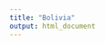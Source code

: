 ```yaml
---
title: "Bolivia"
output: html_document
---
```


<script src="{{< blogdown/postref >}}index_files/htmlwidgets/htmlwidgets.js"></script>
<script src="{{< blogdown/postref >}}index_files/jquery/jquery.min.js"></script>
<link href="{{< blogdown/postref >}}index_files/dygraphs/dygraph.css" rel="stylesheet" />
<script src="{{< blogdown/postref >}}index_files/dygraphs/dygraph-combined.js"></script>
<script src="{{< blogdown/postref >}}index_files/dygraphs/shapes.js"></script>
<script src="{{< blogdown/postref >}}index_files/moment/moment.js"></script>
<script src="{{< blogdown/postref >}}index_files/moment-timezone/moment-timezone-with-data.js"></script>
<script src="{{< blogdown/postref >}}index_files/moment-fquarter/moment-fquarter.min.js"></script>
<script src="{{< blogdown/postref >}}index_files/dygraphs-binding/dygraphs.js"></script>
<script src="{{< blogdown/postref >}}index_files/Dygraph.Plugins.Crosshair/crosshair.js"></script>
<script src="{{< blogdown/postref >}}index_files/htmlwidgets/htmlwidgets.js"></script>
<script src="{{< blogdown/postref >}}index_files/jquery/jquery.min.js"></script>
<link href="{{< blogdown/postref >}}index_files/dygraphs/dygraph.css" rel="stylesheet" />
<script src="{{< blogdown/postref >}}index_files/dygraphs/dygraph-combined.js"></script>
<script src="{{< blogdown/postref >}}index_files/dygraphs/shapes.js"></script>
<script src="{{< blogdown/postref >}}index_files/moment/moment.js"></script>
<script src="{{< blogdown/postref >}}index_files/moment-timezone/moment-timezone-with-data.js"></script>
<script src="{{< blogdown/postref >}}index_files/moment-fquarter/moment-fquarter.min.js"></script>
<script src="{{< blogdown/postref >}}index_files/dygraphs-binding/dygraphs.js"></script>
<script src="{{< blogdown/postref >}}index_files/Dygraph.Plugins.Crosshair/crosshair.js"></script>
<script src="{{< blogdown/postref >}}index_files/htmlwidgets/htmlwidgets.js"></script>
<script src="{{< blogdown/postref >}}index_files/jquery/jquery.min.js"></script>
<link href="{{< blogdown/postref >}}index_files/dygraphs/dygraph.css" rel="stylesheet" />
<script src="{{< blogdown/postref >}}index_files/dygraphs/dygraph-combined.js"></script>
<script src="{{< blogdown/postref >}}index_files/dygraphs/shapes.js"></script>
<script src="{{< blogdown/postref >}}index_files/moment/moment.js"></script>
<script src="{{< blogdown/postref >}}index_files/moment-timezone/moment-timezone-with-data.js"></script>
<script src="{{< blogdown/postref >}}index_files/moment-fquarter/moment-fquarter.min.js"></script>
<script src="{{< blogdown/postref >}}index_files/dygraphs-binding/dygraphs.js"></script>
<script src="{{< blogdown/postref >}}index_files/Dygraph.Plugins.Crosshair/crosshair.js"></script>

<div class="row">

<div class="dygraphs html-widget html-fill-item-overflow-hidden html-fill-item" id="htmlwidget-1" style="width:99%;height:432px;"></div>
<script type="application/json" data-for="htmlwidget-1">{"x":{"attrs":{"axes":{"x":{"pixelsPerLabel":60,"drawAxis":true,"drawGrid":false},"y":{"drawAxis":true,"axisLabelFormatter":"function(d){return Math.round(d*100)/1e2 + '%'}","valueFormatter":"function(d){return Math.round(d*100)/1e2 + '%'}","gridLineColor":"#4a4a4a"}},"series":{"Producto Interno Bruto":{"axis":"y"}},"title":"Crecimiento Real Producto Interno Bruto<br><small>En Porcentaje (%)<\/small>","labels":["year","Producto Interno Bruto"],"retainDateWindow":false,"legend":"onmouseover","labelsDivWidth":250,"labelsShowZeroValues":true,"labelsSeparateLines":false,"stackedGraph":true,"fillGraph":false,"fillAlpha":0.15,"stepPlot":false,"drawPoints":false,"pointSize":1,"drawGapEdgePoints":false,"connectSeparatedPoints":false,"strokeWidth":1,"strokeBorderColor":"white","colorValue":0.5,"colorSaturation":1,"includeZero":false,"drawAxesAtZero":false,"logscale":false,"axisTickSize":3,"axisLineColor":"#98918B","axisLineWidth":0.3,"axisLabelColor":"black","axisLabelFontSize":14,"axisLabelWidth":60,"drawGrid":true,"gridLineWidth":0.3,"rightGap":5,"digitsAfterDecimal":2,"labelsKMB":false,"labelsKMG2":false,"labelsUTC":false,"maxNumberWidth":6,"animatedZooms":false,"mobileDisableYTouch":true,"disableZoom":false,"showRangeSelector":true,"rangeSelectorHeight":30,"rangeSelectorPlotFillColor":" #A7B1C4","rangeSelectorPlotStrokeColor":"#808FAB","interactionModel":"Dygraph.Interaction.defaultModel","highlightCircleSize":1,"highlightSeriesBackgroundAlpha":1,"highlightSeriesOpts":[],"hideOverlayOnMouseOut":true},"scale":"yearly","annotations":[],"shadings":[],"events":[],"format":"date","data":[["1989-12-31T00:00:00.000Z","1990-12-31T00:00:00.000Z","1991-12-31T00:00:00.000Z","1992-12-31T00:00:00.000Z","1993-12-31T00:00:00.000Z","1994-12-31T00:00:00.000Z","1995-12-31T00:00:00.000Z","1996-12-31T00:00:00.000Z","1997-12-31T00:00:00.000Z","1998-12-31T00:00:00.000Z","1999-12-31T00:00:00.000Z","2000-12-31T00:00:00.000Z","2001-12-31T00:00:00.000Z","2002-12-31T00:00:00.000Z","2003-12-31T00:00:00.000Z","2004-12-31T00:00:00.000Z","2005-12-31T00:00:00.000Z","2006-12-31T00:00:00.000Z","2007-12-31T00:00:00.000Z","2008-12-31T00:00:00.000Z","2009-12-31T00:00:00.000Z","2010-12-31T00:00:00.000Z","2011-12-31T00:00:00.000Z","2012-12-31T00:00:00.000Z","2013-12-31T00:00:00.000Z","2014-12-31T00:00:00.000Z","2015-12-31T00:00:00.000Z","2016-12-31T00:00:00.000Z","2017-12-31T00:00:00.000Z","2018-12-31T00:00:00.000Z","2019-12-31T00:00:00.000Z","2020-12-31T00:00:00.000Z","2021-12-31T00:00:00.000Z","2022-12-31T00:00:00.000Z"],[3.79012673018546,4.63578742785156,5.26652650784463,1.64649835112229,4.26929628057804,4.66726520846727,4.67827609842815,4.36134207264907,4.95420882852549,5.02935466664398,0.426885374917307,2.50781003055309,1.68380044890539,2.48556655701579,2.71133873199174,4.17329541194607,4.42143313990608,4.79700875343545,4.56438445803449,6.1484978098012,3.35699942996437,4.12672274748644,5.20409230834891,5.12227576703268,6.79601124133491,5.46056967606503,4.85718723239255,4.2639208375443,4.19520630106771,4.22362351118875,2.21670577750368,-8.73788443399135,6.10580422520928,3.47762474212663]],"fixedtz":false,"tzone":"UTC","plugins":{"Crosshair":{"direction":"vertical"}}},"evals":["attrs.axes.y.axisLabelFormatter","attrs.axes.y.valueFormatter","attrs.interactionModel"],"jsHooks":[]}</script>

</div>

<div class="row">

<div class="col-lg-6">

<div class="dygraphs html-widget html-fill-item-overflow-hidden html-fill-item" id="htmlwidget-2" style="width:99%;height:432px;"></div>
<script type="application/json" data-for="htmlwidget-2">{"x":{"attrs":{"axes":{"x":{"pixelsPerLabel":60,"drawAxis":true,"drawGrid":false},"y":{"drawAxis":true,"valueRange":[-50000,305000],"axisLabelFormatter":"function(d){return d.toString().replace(/\\B(?=(\\d{3})+(?!\\d))/g, \",\");}","valueFormatter":"function(d){return Math.round(d).toString().replace(/\\B(?=(\\d{3})+(?!\\d))/g, \",\");}","gridLineColor":"#4a4a4a"}},"series":{"Impuestos Indirectos":{"axis":"y"},"Agricultura, Silvicultura, Caza y Pesca":{"axis":"y"},"Extracción Minas y Canteras":{"axis":"y"},"Industrias Manufactureras":{"axis":"y"},"Electricidad Gas y Agua":{"axis":"y"},"Construcción":{"axis":"y"},"Comercio":{"axis":"y"},"Transporte, Almacenamiento y Comunicaciones":{"axis":"y"},"Establecimientos Financieros, Seguros, Bienes":{"axis":"y"},"Servicios Comunales, Sociales y Personales":{"axis":"y"},"Restaurantes y Hoteles":{"axis":"y"},"Servicios de la Administración Pública":{"axis":"y"},"Servicio Doméstico":{"axis":"y"}},"title":"Producto Interno Bruto según Actividad Económica<br><small>(En Millones de Bs)<\/small>","labels":["year","Impuestos Indirectos","Agricultura, Silvicultura, Caza y Pesca","Extracción Minas y Canteras","Industrias Manufactureras","Electricidad Gas y Agua","Construcción","Comercio","Transporte, Almacenamiento y Comunicaciones","Establecimientos Financieros, Seguros, Bienes","Servicios Comunales, Sociales y Personales","Restaurantes y Hoteles","Servicios de la Administración Pública","Servicio Doméstico"],"retainDateWindow":false,"legend":"onmouseover","labelsDivWidth":250,"labelsShowZeroValues":true,"labelsDiv":"labels2","labelsSeparateLines":true,"stackedGraph":true,"fillGraph":false,"fillAlpha":0.15,"stepPlot":false,"drawPoints":false,"pointSize":1,"drawGapEdgePoints":false,"connectSeparatedPoints":false,"strokeWidth":1,"strokeBorderColor":"white","colorValue":0.5,"colorSaturation":1,"includeZero":false,"drawAxesAtZero":false,"logscale":false,"axisTickSize":3,"axisLineColor":"#98918B","axisLineWidth":0.3,"axisLabelColor":"black","axisLabelFontSize":14,"axisLabelWidth":60,"drawGrid":true,"gridLineWidth":0.3,"rightGap":5,"digitsAfterDecimal":2,"labelsKMB":false,"labelsKMG2":false,"labelsUTC":false,"maxNumberWidth":6,"animatedZooms":false,"mobileDisableYTouch":true,"disableZoom":false,"showRangeSelector":true,"rangeSelectorHeight":30,"rangeSelectorPlotFillColor":" #A7B1C4","rangeSelectorPlotStrokeColor":"#808FAB","interactionModel":"Dygraph.Interaction.defaultModel","highlightCircleSize":1,"highlightSeriesBackgroundAlpha":1,"highlightSeriesOpts":[],"hideOverlayOnMouseOut":true},"scale":"yearly","annotations":[],"shadings":[],"events":[],"format":"date","data":[["1980-12-31T00:00:00.000Z","1981-12-31T00:00:00.000Z","1982-12-31T00:00:00.000Z","1983-12-31T00:00:00.000Z","1984-12-31T00:00:00.000Z","1985-12-31T00:00:00.000Z","1986-12-31T00:00:00.000Z","1987-12-31T00:00:00.000Z","1988-12-31T00:00:00.000Z","1989-12-31T00:00:00.000Z","1990-12-31T00:00:00.000Z","1991-12-31T00:00:00.000Z","1992-12-31T00:00:00.000Z","1993-12-31T00:00:00.000Z","1994-12-31T00:00:00.000Z","1995-12-31T00:00:00.000Z","1996-12-31T00:00:00.000Z","1997-12-31T00:00:00.000Z","1998-12-31T00:00:00.000Z","1999-12-31T00:00:00.000Z","2000-12-31T00:00:00.000Z","2001-12-31T00:00:00.000Z","2002-12-31T00:00:00.000Z","2003-12-31T00:00:00.000Z","2004-12-31T00:00:00.000Z","2005-12-31T00:00:00.000Z","2006-12-31T00:00:00.000Z","2007-12-31T00:00:00.000Z","2008-12-31T00:00:00.000Z","2009-12-31T00:00:00.000Z","2010-12-31T00:00:00.000Z","2011-12-31T00:00:00.000Z","2012-12-31T00:00:00.000Z","2013-12-31T00:00:00.000Z","2014-12-31T00:00:00.000Z","2015-12-31T00:00:00.000Z","2016-12-31T00:00:00.000Z","2017-12-31T00:00:00.000Z","2018-12-31T00:00:00.000Z","2019-12-31T00:00:00.000Z","2020-12-31T00:00:00.000Z","2021-12-31T00:00:00.000Z","2022-12-31T00:00:00.000Z"],[0.012095270468233,0.0149311388674253,0.0313142342504552,0.074639946574268,1.02710664419579,178.127723916681,579.358321610587,716.3032313215,899.21751554108,1069.69396869575,1279.71765933166,1731.64067561174,2228.82202529092,2518.11893081491,3020.65858631455,3864.92591596823,5025.72891772526,5609.61915764372,6525.62758151999,5890.96603102571,7065.0290213846,6928.09328112591,7394.66812059888,7993.06666905715,9293.97853257157,13849.5532613187,19429.553774613,22927.690390487,27123.6991588876,23562.5567009024,26423.0820879173,36459.857628856,44974.2181373003,52894.2080000918,56997.4883746044,51640.6139749,42730.8803433766,45930.3595718065,48713.2262384083,46207.8721065023,37500.6497986368,40320.7138678251,48135.4677386939],[0.0188572543460752,0.0249616722322041,0.0576568495565824,0.244403849301236,4.16845879731668,449.93974036021,1288.57591391102,1455.96252333318,1700.28662914982,1937.48858978323,2371.07720503908,2973.53374522775,3170.9424100972,3582.74057302641,4212.96319392,4789.90587317565,5324.45298080337,6212.53993471568,5911.52059594666,6384.54160088062,6732.95055044933,7130.25939078168,7343.26287708212,8312.05703516171,9275.85792795545,9083.2043477823,10034.959187818,10312.4095693941,12603.3305806321,13575.4626001236,14325.1414648383,16240.1352969486,18363.8414523449,21115.6472332267,22208.0524352542,23349.258664729,26201.7548875316,30037.7876053519,31964.2585273049,34537.0590800612,35438.0661803998,36081.6072173035,37779.7554576206],[0.0136935105795656,0.0150833318451786,0.0732271357295162,0.210471513974252,2.54915542699375,240.694883993978,719.755563154221,803.743096220079,940.853810881905,1265.04962791818,1581.91265359889,1494.94980399216,1602.14680473141,1268.2157725941,1353.57688663405,1944.87848678203,2217.39099077324,2626.34278981218,2591.51474573233,2613.48066584726,3404.92134117494,3402.14540956453,3632.67832508267,4678.04030003208,6582.36145334484,7584.91731080711,10656.7829400317,12656.746945483,17181.4673589515,15779.2988604211,19332.4008387668,25756.8006713644,27364.0839304763,29896.0299616483,30182.6417756284,22810.3899226741,20989.9890604433,27926.2500242683,30425.9580358314,27324.8642780254,19321.9886663616,29353.4143642608,33208.4071443854],[0.014326480134138,0.0212687097659254,0.0268952792590893,0.150676421784182,2.19258475086101,379.397348297482,1435.49135496205,1526.4361870146,1926.41692790864,2156.11533170199,2619.62320517456,3392.23480486162,3773.51112718977,4126.85807476198,4603.63243989552,5392.73978364469,6165.59137423841,6046.78329874358,6551.40986399625,6546.41316052337,6875.90659551624,7178.19635055892,7388.78062460231,7914.14178527741,8708.4545302072,8955.51675137661,10396.4958210976,11758.4117890147,13479.6514551563,14140.66212857,15538.6074817769,17185.7899394783,19116.2878163456,21032.6668958356,22203.7441250118,23239.1121398537,25761.6442501955,27197.5701898666,28794.0560964835,29641.9399093135,27735.6161172743,29950.033347088,31022.8078746122],[0.00112263685735759,0.00195787977622257,0.00304500727325962,0.0106324544760561,0.139990699630594,23.4922296590718,84.7335290575798,96.4947986142895,120.318239121318,171.250047164086,248.41679637411,379.391656378341,580.113617602435,786.218317838042,952.358336096268,1101.5625856138,1121.54193848097,1140.58909728567,1307.5816165791,1374.13593650892,1510.14954864278,1600.25304098909,1651.69017457111,1826.84838427958,1923.14160866496,1997.71648037085,2127.34412152754,2255.82793443819,2436.57611708261,2631.41469204092,3010.72989414754,3299.82673926755,3549.70141766054,3913.92485968071,4259.26380499107,4669.68488184027,5140.58552175176,5546.19908527637,5894.49888676064,6128.36251467536,5903.87350685892,6403.78418807731,6939.46616210198],[0.00301734481819385,0.00402499293412393,0.0104046599048437,0.0499697136912895,1.22248991251756,118.889071531934,229.811239534904,285.093108452601,378.778820202564,401.206276849737,474.02223526451,589.048815212303,683.846381633925,820.929759422738,865.461820655358,955.008270649027,988.802618661101,1194.88643573449,1785.75673690616,1574.30895016415,1574.90866355017,1493.27009425727,1765.86306970684,1426.33585266166,1473.44712756925,1695.40501866128,2189.70455543611,2470.09513136391,2792.57492997404,3027.75059693436,3679.39268244327,4240.62322864182,4870.05638530016,5574.89011372805,6341.50087586033,6750.22810834464,7506.49673256003,7676.9243756431,7952.74987528654,8145.71138738009,6499.47249916998,7897.95364278969,8265.87803282659],[0.00987564488168465,0.0148735677888532,0.0389029898819971,0.134180785939459,1.84352784460345,217.434257230056,713.534684158395,816.23388108781,929.951137903184,1119.05942675993,1370.94028979757,1690.99529524998,1832.82317195138,2010.34689828467,2348.02738026287,2713.54839117647,3060.26558043897,3293.4417498725,3598.09828993375,3547.85031993646,3735.60441478015,3869.07545816574,4049.75144448376,4235.43802114979,4859.83825233449,5091.87867612443,5884.23507381699,6990.28348696635,8468.491994696,8779.10620311134,10195.3193849205,11827.7013363791,12501.0345008322,13604.4668011924,14203.6028788577,14583.5883315529,16511.6092619997,18511.2525192193,19524.6629585466,19812.897648885,18013.52658012,20967.1370644249,22263.5295690352],[0.00712994777106792,0.00899928681194915,0.0299841768875756,0.0792322829647148,1.14343293919297,194.520579777863,544.846206785912,677.411985103203,862.682925834205,1074.51622800901,1439.0935740763,1894.53672321216,2315.32462140432,2711.41363709166,2991.93350683242,3250.50072842363,3900.70980774733,4522.52830649486,5596.05592261695,5695.47279258564,5885.19843999556,6206.77697428184,6755.19491950503,7636.23846436778,8255.09291499944,8676.27142334119,9334.73767020664,9657.78145041883,10146.9581162013,10723.5098018811,12375.5800015375,13953.9729196863,14936.5152790659,16658.2162418107,18425.2220772153,19984.3907528011,22586.0976225275,24082.2606230438,25656.4657100092,26322.3257343311,21096.388387289,25093.2376291608,27622.8293527955],[0,0,0,0,0,0,0,0,0,0,0,0,0,0,0,0,0,0,0,0,0,0,0,0,0,0,0,0,0,0,0,0,0,0,0,0,0,0,0,0,0,0,0],[0.00147651837396036,0.00171761345498826,0.00708338627114878,0.0318374999977891,0.390946378299468,32.8052041354588,198.90094266979,352.436369275714,448.764665815513,513.627404516584,592.802123665626,673.533917612385,786.186810345268,931.575531377131,1048.61088862267,1222.27673976829,1426.28740972456,1676.59713557276,1940.95642505144,2187.3796465524,2364.3115968553,2549.68555423623,2753.46394852599,2972.46509021912,3243.34155852966,3327.13240531565,3696.66379783861,4013.2348685972,4319.23344528174,4700.27440032182,5120.99416531725,5504.53257383984,6069.5658411995,6655.07967686364,7111.35295142926,7736.89415681144,8583.47709599647,9242.45139811626,9935.0885074857,10601.2464498551,9321.78502442186,9892.52580775838,10771.7553669076],[0.00189737900389493,0.00238512433531837,0.0090985156857537,0.0394085498065353,0.701280015837981,68.9575823486433,412.91362664001,360.308715234125,360.700230292222,429.52908200304,504.02086463876,628.736769150825,712.436110276118,788.190346513745,795.340343932314,929.338356512796,1159.65259612116,1258.99078303822,1518.88746122728,1561.40709554914,1630.87330359082,1693.89565652265,1819.960274688,1947.83311965635,2090.41335218162,2120.10042586079,2335.1370542853,2449.6672390219,2782.72342071119,3068.90760186261,3355.69883539707,3793.73836581096,4062.60236375254,4444.83436942962,4772.91745907044,5174.58469485466,5720.92753231793,6136.0284730103,6604.81645517738,7061.01107878212,5805.3009305333,5916.82041969161,6893.29757907363],[0.0124643281871436,0.0138860741606272,0.0285665763351968,0.0921394170591869,1.98401137507826,182.366598391819,570.244,833.327,1037.288,1306.998,1552.659,1949.246,2412.13,2804.95,3167.771,3585.607,4104.20644078,4668.685,5527.552,5778.83648065084,6089.034,6661.47048942514,7073.35198475017,7815.27360775087,8643.09632551341,9275.002,10063.377,11354.901,12600.8780961834,14507.7649556834,16423.1505334087,19332.9777339012,21364.7103322105,24804.8367283592,28776.3052051896,34354.9045779338,37354.0831785254,40099.2128752771,44799.2166149141,47545.8180248921,49392.8485184435,49528.4786057732,52283.7945950425],[0.000668,0.000908,0.002072,0.007947,0.10978,13.153,49.743,54.993,66.546,79.089,92.534,113.172,128.298,144.6951194751,160.077,185.35084518735,212.712,240.98118656256,275.61166066286,308.533145293891,327.812261150223,344.514889785098,357.323051743953,364.314406546313,383.094809643069,395.822996422488,412.053417361154,432.741381714408,495.550656167768,539.175142657221,579.557959269507,667.535779357942,757.814055656704,851.13058883062,997.635970771413,1110.04423901739,1258.8098432896,1412.76723314568,1505.28973988251,1670.02433747834,1209.67435091045,1440.24927891768,1576.05936633253]],"fixedtz":false,"tzone":"UTC","plugins":{"Crosshair":{"direction":"vertical"}}},"evals":["attrs.axes.y.axisLabelFormatter","attrs.axes.y.valueFormatter","attrs.interactionModel"],"jsHooks":[]}</script>

<div id="labels2" style="color: #e3e3e3;">

</div>

</div>

<div class="col-lg-6">

<div class="dygraphs html-widget html-fill-item-overflow-hidden html-fill-item" id="htmlwidget-3" style="width:99%;height:432px;"></div>
<script type="application/json" data-for="htmlwidget-3">{"x":{"attrs":{"axes":{"x":{"pixelsPerLabel":60,"drawAxis":true,"drawGrid":false},"y":{"drawAxis":true,"valueRange":[-50000,305000],"axisLabelFormatter":"function(d){return d.toString().replace(/\\B(?=(\\d{3})+(?!\\d))/g, \",\");}","valueFormatter":"function(d){return Math.round(d).toString().replace(/\\B(?=(\\d{3})+(?!\\d))/g, \",\");}","gridLineColor":"#4a4a4a"}},"series":{"Gasto Administración Pública":{"axis":"y"},"Gasto Hogares e ISFLSH":{"axis":"y"},"Variación de Existencias":{"axis":"y"},"Formación Bruta de Capital Fijo":{"axis":"y"},"Exportaciones Netas de Bienes y Servicios":{"axis":"y"}},"title":"Producto Interno Bruto según Tipo de Gasto<br><small>(En Millones de Bs)<\/small>","labels":["year","Gasto Administración Pública","Gasto Hogares e ISFLSH","Variación de Existencias","Formación Bruta de Capital Fijo","Exportaciones Netas de Bienes y Servicios"],"retainDateWindow":false,"legend":"onmouseover","labelsDivWidth":250,"labelsShowZeroValues":true,"labelsDiv":"labels3","labelsSeparateLines":true,"stackedGraph":true,"fillGraph":false,"fillAlpha":0.15,"stepPlot":false,"drawPoints":false,"pointSize":1,"drawGapEdgePoints":false,"connectSeparatedPoints":false,"strokeWidth":1,"strokeBorderColor":"white","colorValue":0.5,"colorSaturation":1,"includeZero":false,"drawAxesAtZero":false,"logscale":false,"axisTickSize":3,"axisLineColor":"#98918B","axisLineWidth":0.3,"axisLabelColor":"black","axisLabelFontSize":14,"axisLabelWidth":60,"drawGrid":true,"gridLineWidth":0.3,"rightGap":5,"digitsAfterDecimal":2,"labelsKMB":false,"labelsKMG2":false,"labelsUTC":false,"maxNumberWidth":6,"animatedZooms":false,"mobileDisableYTouch":true,"disableZoom":false,"showRangeSelector":true,"rangeSelectorHeight":30,"rangeSelectorPlotFillColor":" #A7B1C4","rangeSelectorPlotStrokeColor":"#808FAB","interactionModel":"Dygraph.Interaction.defaultModel","highlightCircleSize":1,"highlightSeriesBackgroundAlpha":1,"highlightSeriesOpts":[],"hideOverlayOnMouseOut":true},"scale":"yearly","annotations":[],"shadings":[],"events":[],"format":"date","data":[["1980-12-31T00:00:00.000Z","1981-12-31T00:00:00.000Z","1982-12-31T00:00:00.000Z","1983-12-31T00:00:00.000Z","1984-12-31T00:00:00.000Z","1985-12-31T00:00:00.000Z","1986-12-31T00:00:00.000Z","1987-12-31T00:00:00.000Z","1988-12-31T00:00:00.000Z","1989-12-31T00:00:00.000Z","1990-12-31T00:00:00.000Z","1991-12-31T00:00:00.000Z","1992-12-31T00:00:00.000Z","1993-12-31T00:00:00.000Z","1994-12-31T00:00:00.000Z","1995-12-31T00:00:00.000Z","1996-12-31T00:00:00.000Z","1997-12-31T00:00:00.000Z","1998-12-31T00:00:00.000Z","1999-12-31T00:00:00.000Z","2000-12-31T00:00:00.000Z","2001-12-31T00:00:00.000Z","2002-12-31T00:00:00.000Z","2003-12-31T00:00:00.000Z","2004-12-31T00:00:00.000Z","2005-12-31T00:00:00.000Z","2006-12-31T00:00:00.000Z","2007-12-31T00:00:00.000Z","2008-12-31T00:00:00.000Z","2009-12-31T00:00:00.000Z","2010-12-31T00:00:00.000Z","2011-12-31T00:00:00.000Z","2012-12-31T00:00:00.000Z","2013-12-31T00:00:00.000Z","2014-12-31T00:00:00.000Z","2015-12-31T00:00:00.000Z","2016-12-31T00:00:00.000Z","2017-12-31T00:00:00.000Z","2018-12-31T00:00:00.000Z","2019-12-31T00:00:00.000Z","2020-12-31T00:00:00.000Z","2021-12-31T00:00:00.000Z","2022-12-31T00:00:00.000Z"],[0.0154,0.0192,0.0423,0.1134,2.575,249.897,718.931,994.015,1230.37,1515.736,1815.415,2310.153,2833.313,3270.271,3749.673,4375.144,5002.609,5789.967,6657.606,7126.099,7550.039,8458.061,9050.972,10227.32152,11320.1868092252,12304.214,13169.692,14481.703,16024.9633264,17904.5006835164,19069.871,22901.8912193482,25152.7830342124,29324.0829686259,33532.6044730489,39894.676953039,40945.394399581,44117.4896417915,48789.2298538627,51269.9614958914,49960.8959641406,53990.0659528533,59091.28156798],[0.0748538655682694,0.101623378257682,0.261341466850155,0.922640585900232,13.3849477980147,1745.45107515447,6192.59653464313,7123.21294494256,8536.78420213635,9790.81399025998,11869.8861519758,14891.2577543595,17488.9164756585,19413.422184667,21444.454304946,24440.1553867537,28200.5554,31113.3645297986,35144.0934988655,37001.621991116,39655.4561750808,40499.2528570466,41842.2071149605,43960.3012293181,47281.175713677,51080.2518168132,57594.5465330323,65127.8549487648,75100.2392945075,79733.2072783574,85894.3791377814,100909.769397386,111363.573420915,127509.169661915,143499.688792387,156018.420357721,161615.430607005,175349.962991477,186548.612626568,193415.547328834,175764.464863924,187635.750716002,206422.863414476],[-0.000313621890524507,-0.00017685651049419,0.00228314380457509,0.00889969838923769,0.869588554994024,118.324662675541,13.4949710579753,127.09333277311,138.263934179378,-51.2529056461237,-4.10053562817021,209.256751476635,85.5828503991436,-24.6076523096199,-132.732441700627,-93.3282106389741,22.842,276.106214536851,212.243519596736,-156.734215599083,132.936833797488,183.780714053803,365.615974744165,351.709937487016,-463.304571699953,972.637310800739,-395.752818044831,-981.614548419643,366.936735200358,598.895804378736,599.445927025173,1412.84657306539,-1291.14697825447,-89.7315281032593,117.985999152889,-2485.04652577499,907.356481493983,2467.25966801114,1197.79997973089,2542.57634785372,521.387949960912,573.256804006366,-5625.03908934846],[0.0188244902624178,0.0233645530530705,0.0537171585671525,0.15737905624865,2.9362649299541,342.23150062252,1018.30782263189,1079.76897328721,1372.42911,1522.1665,1939.4245556,2771.102,3591.71061,4075.9363774951,4104.40501604854,5007.24375496506,6072.0664,7899.40471565805,10840.8742405595,9196.54007362686,9288.69809331323,7491.25678753922,8870.58431324088,7839.53150705491,8137.28808859172,10006.0462308208,13116.8884397238,16625.2635333895,20818.125979867,20059.6678423108,22849.0773656489,31526.855916541,34366.8368244624,40379.9329953413,47839.840871531,48732.7199784532,48479.1443166391,55124.3266615152,56139.9013605318,53621.5572775649,39414.9860154239,46432.8651580675,51628.5192844339],[0.00249446697720034,0.000451121113202014,-0.00121709288219687,0.0537305303179061,-0.418862397501809,-89.7465683915018,-333.561497422966,-389.692170205969,-472.347105731974,-83.5580547296382,-177.489243915469,-1049.64122694715,-1985.51689210713,-2276.05263222322,-1529.45793206762,-1494.14199661534,-1761.426,-3434.97637375598,-6032.49159769726,-5011.35200103184,-4698.63797213997,-2842.02478795292,-3447.05087697724,-474.415590261482,3350.76707552541,2660.66801105154,8262.42114247152,7755.97551251154,8383.49881546693,3430.47357385479,9462.79461082618,9480.19981065628,17561.8313058852,14732.5775659066,3013.53903066863,-14129.4008688654,-17414.1437623003,-17874.3216003191,-14287.8966211033,-18262.9615995884,-12549.5141007501,-9411.21770134419,-7516.89278992251]],"fixedtz":false,"tzone":"UTC","plugins":{"Crosshair":{"direction":"vertical"}}},"evals":["attrs.axes.y.axisLabelFormatter","attrs.axes.y.valueFormatter","attrs.interactionModel"],"jsHooks":[]}</script>

<div id="labels3" style="color: #e3e3e3;">

</div>

</div>

</div>
